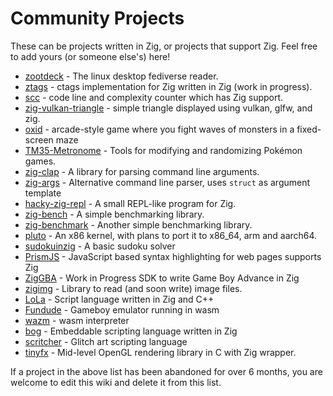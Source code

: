 # Community Projects

These can be projects written in Zig, or projects that support Zig. Feel free to add yours (or someone else's) here!

* [zootdeck](https://donpdonp.github.io/zootdeck/) - The linux desktop fediverse reader.
* [ztags](https://github.com/isaachier/ztags) - ctags implementation for Zig written in Zig (work in progress).
* [scc](https://github.com/boyter/scc) - code line and complexity counter which has Zig support.
* [zig-vulkan-triangle](https://github.com/andrewrk/zig-vulkan-triangle/) -  simple triangle displayed using vulkan, glfw, and zig.
* [oxid](https://github.com/dbandstra/oxid) - arcade-style game where you fight waves of monsters in a fixed-screen maze
* [TM35-Metronome](https://github.com/TM35-Metronome) - Tools for modifying and randomizing Pokémon games.
* [zig-clap](https://github.com/Hejsil/zig-clap) - A library for parsing command line arguments.
* [zig-args](https://github.com/MasterQ32/zig-args) - Alternative command line parser, uses `struct` as argument template 
* [hacky-zig-repl](https://github.com/Hejsil/hacky-zig-repl) - A small REPL-like program for Zig.
* [zig-bench](https://github.com/Hejsil/zig-bench) - A simple benchmarking library.
* [zig-benchmark](https://github.com/Sahnvour/zig-benchmark) - Another simple benchmarking library.
* [pluto](https://github.com/SamTebbs33/pluto) - An x86 kernel, with plans to port it to x86_64, arm and aarch64.
* [sudokuinzig](https://github.com/user00e00/sudokuinzig) - A basic sudoku solver
* [PrismJS](https://github.com/PrismJS/prism) - JavaScript based syntax highlighting for web pages supports Zig
* [ZigGBA](https://github.com/wendigojaeger/ZigGBA) - Work in Progress SDK to write Game Boy Advance in Zig
* [zigimg](https://github.com/mlarouche/zigimg) - Library to read (and soon write) image files.
* [LoLa](https://github.com/masterQ32/LoLa-Native) - Script language written in Zig and C++
* [Fundude](https://github.com/fengb/fundude) - Gameboy emulator running in wasm
* [wazm](https://github.com/fengb/wazm) - wasm interpreter
* [bog](https://github.com/Vexu/bog) - Embeddable scripting language written in Zig
* [scritcher](https://gitdab.com/luna/scritcher) - Glitch art scripting language
* [tinyfx](https://github.com/shakesoda/tinyfx) - Mid-level OpenGL rendering library in C with Zig wrapper.

If a project in the above list has been abandoned for over 6 months, you are welcome to edit this wiki and delete it from this list.